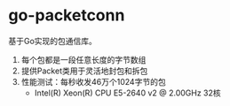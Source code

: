 # go-packetconn
基于Go实现的包通信库。

1. 每个包都是一段任意长度的字节数组
2. 提供Packet类用于灵活地封包和拆包
3. 性能测试：每秒收发46万个1024字节的包
    * Intel(R) Xeon(R) CPU E5-2640 v2 @ 2.00GHz 32核
